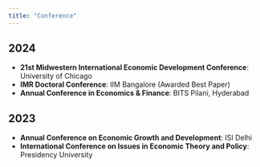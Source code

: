 ```yaml
---
title: "Conference"
---
```


## 2024
- **21st Midwestern International Economic Development Conference**: University of Chicago 
- **IMR Doctoral Conference**: IIM Bangalore (Awarded Best Paper)
- **Annual Conference in Economics & Finance**: BITS Pilani, Hyderabad
## 2023
- **Annual Conference on Economic Growth and Development**: ISI Delhi
- **International Conference on Issues in Economic Theory and Policy**: Presidency University

